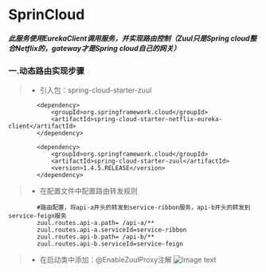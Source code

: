 # SprinCloud
##### 此服务使用EurekaClient调用服务，并实现路由控制（Zuul只是Spring cloud整合Netflix的，gateway才是Spring cloud自己的网关）
### 一.动态路由实现步骤
>* 引入包：spring-cloud-starter-zuul
```
        <dependency>
            <groupId>org.springframework.cloud</groupId>
            <artifactId>spring-cloud-starter-netflix-eureka-client</artifactId>
        </dependency>

        <dependency>
            <groupId>org.springframework.cloud</groupId>
            <artifactId>spring-cloud-starter-zuul</artifactId>
            <version>1.4.5.RELEASE</version>
        </dependency>
```
>* 在配置文件中配置路由转发规则
```
        #路由配置，将api-a开头的转发到service-ribbon服务，api-b开头的转发到service-feign服务
        zuul.routes.api-a.path= /api-a/**
        zuul.routes.api-a.serviceId=service-ribbon
        zuul.routes.api-b.path= /api-b/**
        zuul.routes.api-b.serviceId=service-feign
```
>* 在启动类中添加：@EnableZuulProxy注解
![Image text](https://github.com/liuzjccc/SpringCloud/raw/master/images/zuul.png)
